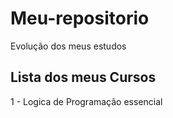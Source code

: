 # Meu-repositorio
Evolução dos meus estudos

## Lista dos meus Cursos
1 - Logica de Programação essencial

